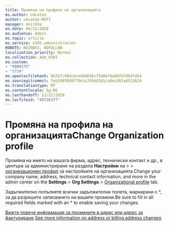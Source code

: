 ```yaml
---
title: Промяна на профила на организацията
ms.author: cmcatee
author: cmcatee-MSFT
manager: mnirkhe
ms.date: 04/21/2020
ms.audience: Admin
ms.topic: article
ms.service: o365-administration
ROBOTS: NOINDEX, NOFOLLOW
localization_priority: Normal
ms.collection: Adm_O365
ms.custom:
- "9000175"
- "1714"
ms.openlocfilehash: bb31fc99dc6cedd463bcf5d8bf4e00fb7d6dfd54
ms.sourcegitcommit: feb2985058f79e1c293dd191ca9ea381a6523824
ms.translationtype: MT
ms.contentlocale: bg-BG
ms.lasthandoff: 12/22/2020
ms.locfileid: "49726377"
---
```

# <a name="change-organization-profile"></a><span data-ttu-id="59098-102">Промяна на профила на организацията</span><span class="sxs-lookup"><span data-stu-id="59098-102">Change Organization profile</span></span>

<span data-ttu-id="59098-103">Промяна на името на вашата фирма, адрес, технически контакт и др., в центъра за администриране на раздела **Настройки** на  >    >  [организационен профил](https://admin.microsoft.com/AdminPortal/Home#/Settings/OrganizationProfile/:/Settings/L1/OrganizationInformation) за настройките на организацията.</span><span class="sxs-lookup"><span data-stu-id="59098-103">Change your company name, address, technical contact information, and more in the admin center on the **Settings** > **Org Settings** > [Organizational profile](https://admin.microsoft.com/AdminPortal/Home#/Settings/OrganizationProfile/:/Settings/L1/OrganizationInformation) tab.</span></span>

<span data-ttu-id="59098-104">Задължително попълнете всички задължителни полета, маркирани с \*, за да разрешите записването на вашите промени.</span><span class="sxs-lookup"><span data-stu-id="59098-104">Be sure to fill in all required fields marked with an \* to enable saving your changes.</span></span>

<span data-ttu-id="59098-105">[Вижте повече информация за промените в адрес или адрес за фактуриране](https://docs.microsoft.com/microsoft-365/admin/manage/change-address-contact-and-more).</span><span class="sxs-lookup"><span data-stu-id="59098-105">[See more information on address or billing address changes](https://docs.microsoft.com/microsoft-365/admin/manage/change-address-contact-and-more).</span></span>
